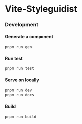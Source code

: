 # Vite-Styleguidist

### Development

#### Generate a component

```sh
pnpm run gen
```

#### Run test

```sh
pnpm run test
```

#### Serve on locally

```sh
pnpm run dev
pnpm run docs
```

#### Build

```sh
pnpm run build
```
